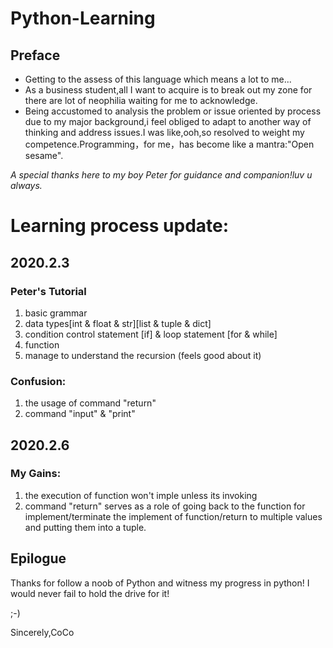 # Python-Learning
## Preface
* Getting to the assess of this language which means a lot to me...
* As a business student,all I want to acquire is to break out my zone for there are lot of neophilia waiting for me to acknowledge.
* Being accustomed to analysis the problem or issue oriented by process due to my major background,i feel obliged to adapt to another way of thinking and address issues.I was like,ooh,so resolved to weight my competence.Programming，for me，has become like a mantra:"Open sesame".

*A special thanks here to my boy Peter for guidance and companion!luv u always.*

# Learning process update:

## 2020.2.3 
### Peter's Tutorial
1. basic grammar
2. data types[int & float & str][list & tuple & dict]
3. condition control statement [if] & loop statement [for & while]
4. function 
5. manage to understand the recursion (feels good about it)

### Confusion:
1. the usage of command "return"
2. command "input" & "print"

## 2020.2.6 
### My Gains:
1. the execution of function won't imple unless its invoking
2. command "return" serves as a role of going back to the function for implement/terminate the implement of function/return to multiple values and putting them into a tuple.

## Epilogue
Thanks for follow a noob of Python and witness my progress in python!
I would never fail to hold the drive for it! 

;-)

Sincerely,CoCo
